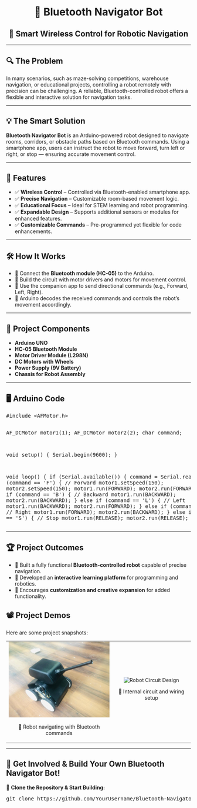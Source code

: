 <!DOCTYPE html>
<html lang="en">
<head>
    <meta charset="UTF-8">
    <meta name="viewport" content="width=device-width, initial-scale=1.0">
    <title>Bluetooth Navigator Bot</title>
</head>
<body>

<h1 align="center">🤖 Bluetooth Navigator Bot</h1>
<h2 align="center">📲 Smart Wireless Control for Robotic Navigation</h2>

<hr>

<h2>🔍 The Problem</h2>
<p>In many scenarios, such as maze-solving competitions, warehouse navigation, or educational projects, controlling a robot remotely with precision can be challenging. A reliable, Bluetooth-controlled robot offers a flexible and interactive solution for navigation tasks.</p>

<hr>

<h2>💡 The Smart Solution</h2>
<p><b>Bluetooth Navigator Bot</b> is an Arduino-powered robot designed to navigate rooms, corridors, or obstacle paths based on Bluetooth commands. Using a smartphone app, users can instruct the robot to move forward, turn left or right, or stop — ensuring accurate movement control.</p>

<hr>

<h2>🚀 Features</h2>
<ul>
    <li>✅ <b>Wireless Control</b> – Controlled via Bluetooth-enabled smartphone app.</li>
    <li>✅ <b>Precise Navigation</b> – Customizable room-based movement logic.</li>
    <li>✅ <b>Educational Focus</b> – Ideal for STEM learning and robot programming.</li>
    <li>✅ <b>Expandable Design</b> – Supports additional sensors or modules for enhanced features.</li>
    <li>✅ <b>Customizable Commands</b> – Pre-programmed yet flexible for code enhancements.</li>
</ul>

<hr>

<h2>🛠️ How It Works</h2>
<ul>
    <li>🔹 Connect the <b>Bluetooth module (HC-05)</b> to the Arduino.</li>
    <li>🔹 Build the circuit with motor drivers and motors for movement control.</li>
    <li>🔹 Use the companion app to send directional commands (e.g., Forward, Left, Right).</li>
    <li>🔹 Arduino decodes the received commands and controls the robot’s movement accordingly.</li>
</ul>

<hr>

<h2>📜 Project Components</h2>
<ul>
    <li><b>Arduino UNO</b></li>
    <li><b>HC-05 Bluetooth Module</b></li>
    <li><b>Motor Driver Module (L298N)</b></li>
    <li><b>DC Motors with Wheels</b></li>
    <li><b>Power Supply (9V Battery)</b></li>
    <li><b>Chassis for Robot Assembly</b></li>
</ul>

<hr>

<h2>🖥️ Arduino Code</h2>
<pre>
#include &lt;AFMotor.h&gt; 

AF_DCMotor motor1(1); 
AF_DCMotor motor2(2); 
char command; 

void setup() {
    Serial.begin(9600); 
}

void loop() {
    if (Serial.available()) {
        command = Serial.read();
        if (command == 'F') { // Forward
            motor1.setSpeed(150);
            motor2.setSpeed(150);
            motor1.run(FORWARD);
            motor2.run(FORWARD);
        } else if (command == 'B') { // Backward
            motor1.run(BACKWARD);
            motor2.run(BACKWARD);
        } else if (command == 'L') { // Left
            motor1.run(BACKWARD);
            motor2.run(FORWARD);
        } else if (command == 'R') { // Right
            motor1.run(FORWARD);
            motor2.run(BACKWARD);
        } else if (command == 'S') { // Stop
            motor1.run(RELEASE);
            motor2.run(RELEASE);
        }
    }
}
</pre>

<hr>

<h2>🏆 Project Outcomes</h2>
<ul>
    <li>🤖 Built a fully functional <b>Bluetooth-controlled robot</b> capable of precise navigation.</li>
    <li>🎯 Developed an <b>interactive learning platform</b> for programming and robotics.</li>
    <li>🔧 Encourages <b>customization and creative expansion</b> for added functionality.</li>
</ul>

<h2>📽️ Project Demos</h2>

<p>Here are some project snapshots:</p>

<table align="center" border="0" cellpadding="10">
    <tr>
        <td align="center">
            <img src="https://github.com/Rakibul10x/Bluetooth-Navigator-Bot/blob/main/Bluetooth%20Navigator%20Car.jpg" alt="Robot in Motion" width="300">
            <p>📸 Robot navigating with Bluetooth commands</p>
        </td>
        <td align="center">
            <img src="Bot_Circuit.jpg" alt="Robot Circuit Design" width="300">
            <p>📸 Internal circuit and wiring setup</p>
        </td>
    </tr>
</table>

<hr>
<h2>🔗 Get Involved & Build Your Own Bluetooth Navigator Bot!</h2>
<p>🚀 <b>Clone the Repository & Start Building:</b></p>
<pre>
git clone https://github.com/YourUsername/Bluetooth-Navigator-Bot.git
</pre>

</body>
</html>
